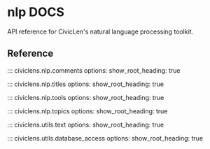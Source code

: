 nlp DOCS
==============

API reference for CivicLen's natural language processing toolkit.

## Reference

::: civiclens.nlp.comments
    options:
        show_root_heading: true

::: civiclens.nlp.titles
    options:
        show_root_heading: true

::: civiclens.nlp.tools
    options:
        show_root_heading: true

::: civiclens.nlp.topics
    options:
        show_root_heading: true

::: civiclens.utils.text
    options:
        show_root_heading: true

::: civiclens.utils.database_access
    options:
        show_root_heading: true